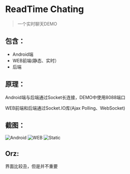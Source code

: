 # ReadTime Chating

>一个实时聊天DEMO

## 包含：

- Android端
- WEB前端(静态、实时）
- 后端

## 原理：

Android端与后端通过Socket长连接，DEMO中使用8088端口

WEB前端和后端通过Socket.IO库(Ajax Polling、WebSocket)

## 截图：

![Android](https://github.com/lingmm/Realtime-Chating/raw/master/Snapshots/android.jpg)
![WEB](https://github.com/lingmm/Realtime-Chating/raw/master/Snapshots/web.png)
![Static](https://github.com/lingmm/Realtime-Chating/raw/master/Snapshots/static.png)

## Orz:

界面比较丑，但是并不重要
